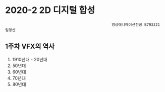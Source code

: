 2020-2 2D 디지털 합성
=============
                                                    영상애니메이션전공 B793321 임영신 
1주차 VFX의 역사 
-------------

1. 1910년대 - 20년대 
2. 50년대
3. 60년대
4. 70년대
5. 80년대 
